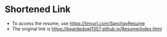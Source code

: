 # Shortened Link
- To access the resume, use https://tinyurl.com/SanchayResume
- The original link is https://beardedowl1357.github.io/Resume/index.html
